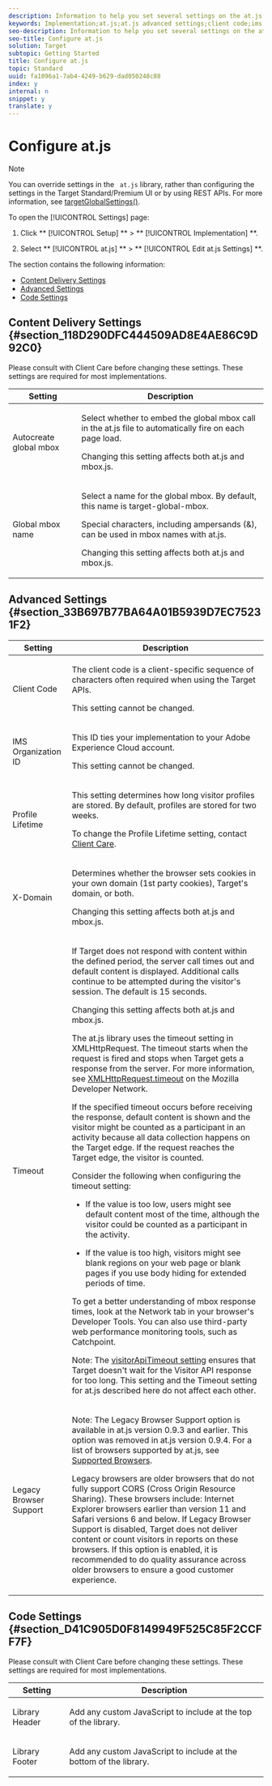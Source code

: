 ```yaml
---
description: Information to help you set several settings on the at.js Settings page.
keywords: Implementation;at.js;at.js advanced settings;client code;ims organization id;profile lifetime;x-domain;timeout;time out;legacy browser support;Autocreate global mbox;Global mbox name
seo-description: Information to help you set several settings on the at.js Settings page.
seo-title: Configure at.js
solution: Target
subtopic: Getting Started
title: Configure at.js
topic: Standard
uuid: fa1096a1-7ab4-4249-b629-dad050248c88
index: y
internal: n
snippet: y
translate: y
---
```


# Configure at.js


>[!NOTE]
>
>You can override settings in the ` at.js` library, rather than configuring the settings in the Target Standard/Premium UI or by using REST APIs. For more information, see [ targetGlobalSettings()](cmp_at.js_Functions.md#concept_8DACBC47ABDE4279BB102B42609FE506). 



To open the [!UICONTROL  Settings] page: 


1. Click ** [!UICONTROL  Setup] ** > ** [!UICONTROL  Implementation] **. 

1. Select ** [!UICONTROL  at.js] ** > ** [!UICONTROL  Edit at.js Settings] **. 



The section contains the following information: 


* [ Content Delivery Settings](c_target-atjs-advanced-settings.md#section_118D290DFC444509AD8E4AE86C9D92C0)
* [ Advanced Settings](c_target-atjs-advanced-settings.md#section_33B697B77BA64A01B5939D7EC75231F2)
* [ Code Settings](c_target-atjs-advanced-settings.md#section_D41C905D0F8149949F525C85F2CCFF7F)


## Content Delivery Settings {#section_118D290DFC444509AD8E4AE86C9D92C0}

Please consult with Client Care before changing these settings. These settings are required for most implementations. 



<table id="table_51A0B36B374A4F2FA36ADCFE05E4F28C"> 
 <thead> 
  <tr> 
   <th colname="col1" class="entry"> Setting </th> 
   <th colname="col2" class="entry"> Description </th> 
  </tr>
 </thead>
 <tbody> 
  <tr> 
   <td colname="col1"> Autocreate global mbox </td> 
   <td colname="col2"> <p>Select whether to embed the global mbox call in the <span class="filepath"> at.js</span> file to automatically fire on each page load. </p> <p>Changing this setting affects both <span class="filepath"> at.js</span> and <span class="filepath"> mbox.js</span>. </p> </td> 
  </tr> 
  <tr> 
   <td colname="col1"> Global mbox name </td> 
   <td colname="col2"> <p>Select a name for the global mbox. By default, this name is <span class="codeph"> target-global-mbox</span>. </p> <p> Special characters, including ampersands (&amp;), can be used in mbox names with <span class="codeph"> at.js</span>. </p> <p>Changing this setting affects both <span class="filepath"> at.js</span> and <span class="filepath"> mbox.js</span>. </p> </td> 
  </tr> 
 </tbody> 
</table>


## Advanced Settings {#section_33B697B77BA64A01B5939D7EC75231F2}



<table id="table_AFA97284FD5B4495A0CBE7B9A1C0EBE2"> 
 <thead> 
  <tr> 
   <th colname="col1" class="entry"> Setting </th> 
   <th colname="col2" class="entry"> Description </th> 
  </tr>
 </thead>
 <tbody> 
  <tr> 
   <td colname="col1"> Client Code </td> 
   <td colname="col2"> <p>The client code is a client-specific sequence of characters often required when using the <span class="keyword"> Target</span> APIs. </p> <p>This setting cannot be changed. </p> </td> 
  </tr> 
  <tr> 
   <td colname="col1"> IMS Organization ID </td> 
   <td colname="col2"> <p> This ID ties your implementation to your <span class="keyword"> Adobe Experience Cloud</span> account. </p> <p>This setting cannot be changed. </p> </td> 
  </tr> 
  <tr> 
   <td colname="col1"> Profile Lifetime </td> 
   <td colname="col2"> <p>This setting determines how long visitor profiles are stored. By default, profiles are stored for two weeks. </p> <p>To change the <span class="wintitle"> Profile Lifetime</span> setting, contact <a href="http://helpx.adobe.com/marketing-cloud/contact-support.html" format="http" scope="external"> Client Care</a>. </p> </td> 
  </tr> 
  <tr> 
   <td colname="col1"> X-Domain </td> 
   <td colname="col2"> <p>Determines whether the browser sets cookies in your own domain (1st party cookies), Target's domain, or both. </p> <p>Changing this setting affects both <span class="filepath"> at.js</span> and <span class="filepath"> mbox.js</span>. </p> </td> 
  </tr> 
  <tr> 
   <td colname="col1"> Timeout </td> 
   <td colname="col2"> <p>If <span class="keyword"> Target</span> does not respond with content within the defined period, the server call times out and default content is displayed. Additional calls continue to be attempted during the visitor's session. The default is 15 seconds. </p> <p>Changing this setting affects both <span class="filepath"> at.js</span> and <span class="filepath"> mbox.js</span>. </p> <p>The <span class="filepath"> at.js</span> library uses the timeout setting in <span class="codeph"> XMLHttpRequest</span>. The timeout starts when the request is fired and stops when <span class="keyword"> Target</span> gets a response from the server. For more information, see <span class="codeph"><a href="https://developer.mozilla.org/en-US/docs/Web/API/XMLHttpRequest/timeout" format="https" scope="external"> XMLHttpRequest.timeout</a></span> on the Mozilla Developer Network. </p> <p>If the specified timeout occurs before receiving the response, default content is shown and the visitor might be counted as a participant in an activity because all data collection happens on the <span class="keyword"> Target</span> edge. If the request reaches the <span class="keyword"> Target</span> edge, the visitor is counted. </p> <p>Consider the following when configuring the timeout setting: </p> <p> 
     <ul id="ul_F9154E3EC6BF41ECA49216BF4373AF6C"> 
      <li id="li_C26553FD85B94850944F623CA94CD370"> <p>If the value is too low, users might see default content most of the time, although the visitor could be counted as a participant in the activity. </p> </li> 
      <li id="li_6BDF05026AA747D2A494BE5E5A199717"> <p>If the value is too high, visitors might see blank regions on your web page or blank pages if you use body hiding for extended periods of time. </p> </li> 
     </ul> </p> <p>To get a better understanding of mbox response times, look at the Network tab in your browser's Developer Tools. You can also use third-party web performance monitoring tools, such as Catchpoint. </p> <p> <p>Note: The <a href="cmp_at.js_Functions.xml#concept_8DACBC47ABDE4279BB102B42609FE506" format="dita" scope="local"> visitorApiTimeout setting</a> ensures that <span class="keyword"> Target</span> doesn't wait for the Visitor API response for too long. This setting and the <span class="wintitle"> Timeout</span> setting for <span class="codeph"> at.js</span> described here do not affect each other. </p> </p> </td> 
  </tr> 
  <tr> 
   <td colname="col1"> Legacy Browser Support </td> 
   <td colname="col2"> <p> <p>Note: The <span class="wintitle"> Legacy Browser Support</span> option is available in <span class="codeph"> at.js</span> version 0.9.3 and earlier. This option was removed in <span class="codeph"> at.js</span> version 0.9.4. For a list of browsers supported by <span class="codeph"> at.js</span>, see <a href="../ov/r_supported_browsers.xml#reference_01B4BF99E7D545A7998773202A2F6100" format="dita" scope="local"> Supported Browsers</a>. </p> </p> <p> Legacy browsers are older browsers that do not fully support CORS (Cross Origin Resource Sharing). These browsers include: Internet Explorer browsers earlier than version 11 and Safari versions 6 and below. If Legacy Browser Support is disabled, Target does not deliver content or count visitors in reports on these browsers. If this option is enabled, it is recommended to do quality assurance across older browsers to ensure a good customer experience. </p> </td> 
  </tr> 
 </tbody> 
</table>


## Code Settings {#section_D41C905D0F8149949F525C85F2CCFF7F}

Please consult with Client Care before changing these settings. These settings are required for most implementations. 



<table id="table_05B4524D0E204B6390FF6192A846ABA4"> 
 <thead> 
  <tr> 
   <th colname="col1" class="entry"> Setting </th> 
   <th colname="col2" class="entry"> Description </th> 
  </tr>
 </thead>
 <tbody> 
  <tr> 
   <td colname="col1"> Library Header </td> 
   <td colname="col2"> <p>Add any custom JavaScript to include at the top of the library. </p> </td> 
  </tr> 
  <tr> 
   <td colname="col1"> Library Footer </td> 
   <td colname="col2"> <p>Add any custom JavaScript to include at the bottom of the library. </p> </td> 
  </tr> 
 </tbody> 
</table>

